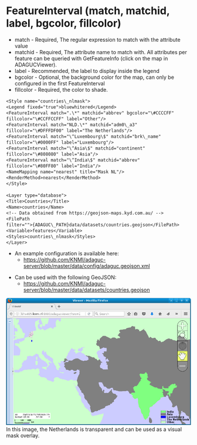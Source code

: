 FeatureInterval (match, matchid, label, bgcolor, fillcolor)
===========================================================

-   match - Required, The regular expression to match with the attribute
    value
-   matchid - Required, The attribute name to match with. All attributes
    per feature can be queried with GetFeatureInfo (click on the map in
    ADAGUCViewer).
-   label - Recommended, the label to display inside the legend
-   bgcolor - Optional, the background color for the map, can only be
    configured in the first FeatureInterval
-   fillcolor - Required, the color to shade.

```
<Style name="countries\_nlmask">
<Legend fixed="true">bluewhitered</Legend>
<FeatureInterval match=".\*" matchid="abbrev" bgcolor="\#CCCCFF"
fillcolor="\#CCFFCCFF" label="Other"/>
<FeatureInterval match="NLD.\*" matchid="adm0\_a3"
fillcolor="\#DFFFDF00" label="The Netherlands"/>
<FeatureInterval match="\^Luxembourg\$" matchid="brk\_name"
fillcolor="\#0000FF" label="Luxembourg"/>
<FeatureInterval match="\^Asia\$" matchid="continent"
fillcolor="\#808080" label="Asia"/>
<FeatureInterval match="\^India\$" matchid="abbrev"
fillcolor="\#80FF80" label="India"/>
<NameMapping name="nearest" title="Mask NL"/>
<RenderMethod>nearest</RenderMethod>
</Style>

<Layer type="database">
<Title>Countries</Title>
<Name>countries</Name>
<!-- Data obtained from https://geojson-maps.kyd.com.au/ -->
<FilePath
filter="">{ADAGUC\_PATH}data/datasets/countries.geojson</FilePath>
<Variable>features</Variable>
<Styles>countries\_nlmask</Styles>
</Layer>
```

-   An example configuration is available here:
    -   https://github.com/KNMI/adaguc-server/blob/master/data/config/adaguc.geojson.xml

<!-- -->

-   Can be used with the following GeoJSON:
    -   https://github.com/KNMI/adaguc-server/blob/master/data/datasets/countries.geojson

![](ADAGUC_GeoJSON_MASKED.png)
In this image, the Netherlands is transparent and can be used as a
visual mask overlay.
